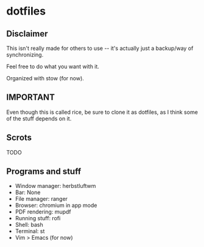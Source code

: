# dotfiles

## Disclaimer
This isn't really made for others to use -- it's actually just a backup/way of synchronizing.

Feel free to do what you want with it.

Organized with stow (for now).

## IMPORTANT

Even though this is called rice, be sure to clone it as dotfiles, as I think some of the stuff depends on it.

## Scrots
TODO

## Programs and stuff
* Window manager: herbstluftwm
* Bar: None
* File manager: ranger
* Browser: chromium in app mode
* PDF rendering: mupdf
* Running stuff: rofi
* Shell: bash
* Terminal: st
* Vim > Emacs (for now)
